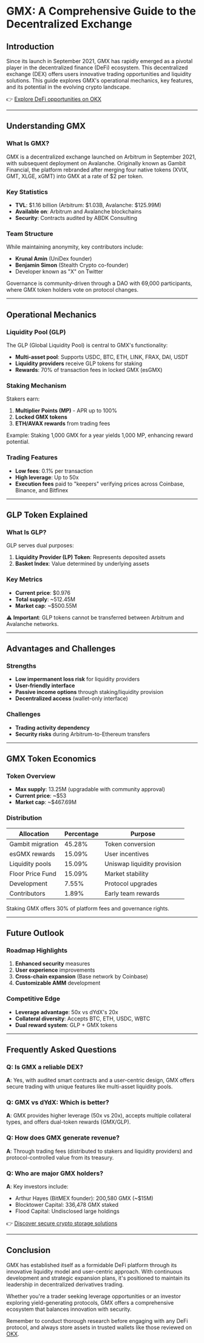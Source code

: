 # GMX: A Comprehensive Guide to the Decentralized Exchange

## Introduction

Since its launch in September 2021, GMX has rapidly emerged as a pivotal player in the decentralized finance (DeFi) ecosystem. This decentralized exchange (DEX) offers users innovative trading opportunities and liquidity solutions. This guide explores GMX's operational mechanics, key features, and its potential in the evolving crypto landscape.

👉 [Explore DeFi opportunities on OKX](https://bit.ly/okx-bonus)

---

## Understanding GMX

### What Is GMX?

GMX is a decentralized exchange launched on Arbitrum in September 2021, with subsequent deployment on Avalanche. Originally known as Gambit Financial, the platform rebranded after merging four native tokens (XVIX, GMT, XLGE, xGMT) into GMX at a rate of $2 per token.

### Key Statistics
- **TVL**: $1.16 billion (Arbitrum: $1.03B, Avalanche: $125.99M)
- **Available on**: Arbitrum and Avalanche blockchains
- **Security**: Contracts audited by ABDK Consulting

### Team Structure
While maintaining anonymity, key contributors include:
- **Krunal Amin** (UniDex founder)
- **Benjamin Simon** (Stealth Crypto co-founder)
- Developer known as "X" on Twitter

Governance is community-driven through a DAO with 69,000 participants, where GMX token holders vote on protocol changes.

---

## Operational Mechanics

### Liquidity Pool (GLP)

The GLP (Global Liquidity Pool) is central to GMX's functionality:
- **Multi-asset pool**: Supports USDC, BTC, ETH, LINK, FRAX, DAI, USDT
- **Liquidity providers** receive GLP tokens for staking
- **Rewards**: 70% of transaction fees in locked GMX (esGMX)

### Staking Mechanism

Stakers earn:
1. **Multiplier Points (MP)** - APR up to 100%
2. **Locked GMX tokens**
3. **ETH/AVAX rewards** from trading fees

Example: Staking 1,000 GMX for a year yields 1,000 MP, enhancing reward potential.

### Trading Features

- **Low fees**: 0.1% per transaction
- **High leverage**: Up to 50x
- **Execution fees** paid to "keepers" verifying prices across Coinbase, Binance, and Bitfinex

---

## GLP Token Explained

### What Is GLP?

GLP serves dual purposes:
1. **Liquidity Provider (LP) Token**: Represents deposited assets
2. **Basket Index**: Value determined by underlying assets

### Key Metrics
- **Current price**: $0.976
- **Total supply**: ~512.45M
- **Market cap**: ~$500.55M

⚠️ **Important**: GLP tokens cannot be transferred between Arbitrum and Avalanche networks.

---

## Advantages and Challenges

### Strengths
- **Low impermanent loss risk** for liquidity providers
- **User-friendly interface**
- **Passive income options** through staking/liquidity provision
- **Decentralized access** (wallet-only interface)

### Challenges
- **Trading activity dependency**
- **Security risks** during Arbitrum-to-Ethereum transfers

---

## GMX Token Economics

### Token Overview
- **Max supply**: 13.25M (upgradable with community approval)
- **Current price**: ~$53
- **Market cap**: ~$467.69M

### Distribution
| Allocation          | Percentage | Purpose                          |
|---------------------|------------|----------------------------------|
| Gambit migration    | 45.28%     | Token conversion                 |
| esGMX rewards       | 15.09%     | User incentives                  |
| Liquidity pools     | 15.09%     | Uniswap liquidity provision      |
| Floor Price Fund    | 15.09%     | Market stability                 |
| Development         | 7.55%      | Protocol upgrades                |
| Contributors        | 1.89%      | Early team rewards               |

Staking GMX offers 30% of platform fees and governance rights.

---

## Future Outlook

### Roadmap Highlights
1. **Enhanced security** measures
2. **User experience** improvements
3. **Cross-chain expansion** (Base network by Coinbase)
4. **Customizable AMM** development

### Competitive Edge
- **Leverage advantage**: 50x vs dYdX's 20x
- **Collateral diversity**: Accepts BTC, ETH, USDC, WBTC
- **Dual reward system**: GLP + GMX tokens

---

## Frequently Asked Questions

### Q: Is GMX a reliable DEX?
**A**: Yes, with audited smart contracts and a user-centric design, GMX offers secure trading with unique features like multi-asset liquidity pools.

### Q: GMX vs dYdX: Which is better?
**A**: GMX provides higher leverage (50x vs 20x), accepts multiple collateral types, and offers dual-token rewards (GMX/GLP).

### Q: How does GMX generate revenue?
**A**: Through trading fees (distributed to stakers and liquidity providers) and protocol-controlled value from its treasury.

### Q: Who are major GMX holders?
**A**: Key investors include:
- Arthur Hayes (BitMEX founder): 200,580 GMX (~$15M)
- Blocktower Capital: 336,478 GMX staked
- Flood Capital: Undisclosed large holdings

👉 [Discover secure crypto storage solutions](https://bit.ly/okx-bonus)

---

## Conclusion

GMX has established itself as a formidable DeFi platform through its innovative liquidity model and user-centric approach. With continuous development and strategic expansion plans, it's positioned to maintain its leadership in decentralized derivatives trading.

Whether you're a trader seeking leverage opportunities or an investor exploring yield-generating protocols, GMX offers a comprehensive ecosystem that balances innovation with security.

Remember to conduct thorough research before engaging with any DeFi protocol, and always store assets in trusted wallets like those reviewed on [OKX](https://bit.ly/okx-bonus).